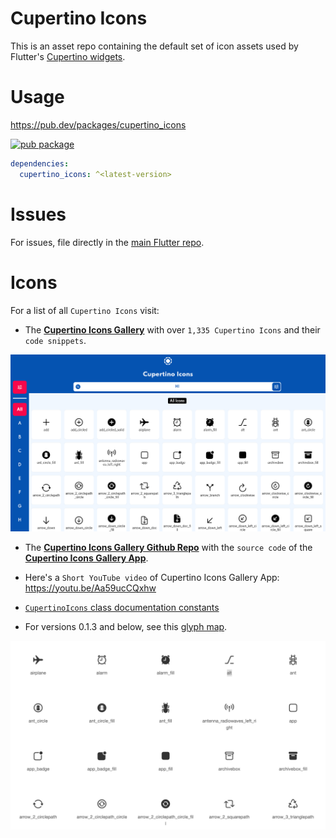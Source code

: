 # Cupertino Icons

This is an asset repo containing the default set of icon assets used by
Flutter's [Cupertino widgets](https://github.com/flutter/flutter/tree/master/packages/flutter/lib/src/cupertino).

# Usage

https://pub.dev/packages/cupertino_icons

[![pub package](https://img.shields.io/pub/v/cupertino_icons.svg)](https://pub.dev/packages/cupertino_icons)

```yaml
dependencies:
  cupertino_icons: ^<latest-version>
```

# Issues

For issues, file directly in the [main Flutter repo](https://github.com/flutter/flutter).

# Icons

For a list of all `Cupertino Icons` visit:

- The **[Cupertino Icons Gallery](https://cupertino.page.link/icons)** with over `1,335 Cupertino Icons` and their `code snippets`.

[![Image of the Cupertino Icons Gallery App is here:](https://raw.githubusercontent.com/capps096github/cupertino_icons_gallery/master/web/images/cupertino_gallery_preview.png)](https://cupertino.page.link/icons)

- The **[Cupertino Icons Gallery Github Repo](https://github.com/capps096github/cupertino_icons_gallery)** with the `source code` of the **[Cupertino Icons Gallery App](https://cupertino.page.link/icons)**.

- Here's a `Short YouTube video` of Cupertino Icons Gallery App: https://youtu.be/Aa59ucCQxhw

- [`CupertinoIcons` class documentation constants](https://api.flutter.dev/flutter/cupertino/CupertinoIcons-class.html#constants)
- For versions 0.1.3 and below, see this [glyph map](https://raw.githubusercontent.com/flutter/packages/master/third_party/packages/cupertino_icons/map.png).

[![icon gallery preview](gallery_preview_1.0.0.png)](https://api.flutter.dev/flutter/cupertino/CupertinoIcons-class.html)
